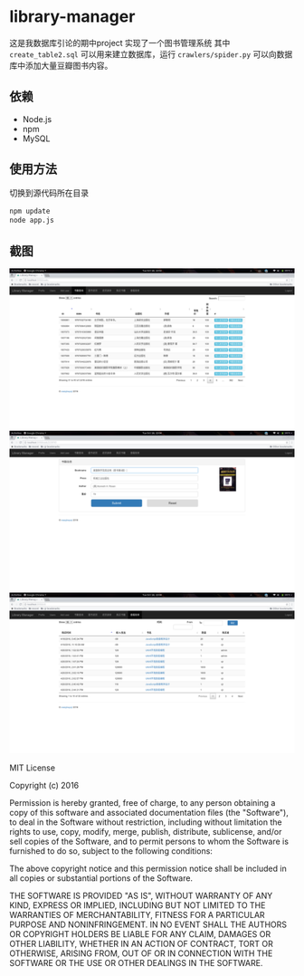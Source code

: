 # library-manager
这是我数据库引论的期中project
实现了一个图书管理系统
其中 `create_table2.sql` 可以用来建立数据库，运行 `crawlers/spider.py` 可以向数据库中添加大量豆瓣图书内容。

## 依赖
- Node.js
- npm
- MySQL

## 使用方法
切换到源代码所在目录
```bash
npm update
node app.js
```

## 截图
![](https://github.com/crazyboycjr/library-manager/blob/master/screenshots/1.png)
![](https://github.com/crazyboycjr/library-manager/blob/master/screenshots/2.png)
![](https://github.com/crazyboycjr/library-manager/blob/master/screenshots/3.png)

MIT License

Copyright (c) 2016 

Permission is hereby granted, free of charge, to any person obtaining a copy
of this software and associated documentation files (the "Software"), to deal
in the Software without restriction, including without limitation the rights
to use, copy, modify, merge, publish, distribute, sublicense, and/or sell
copies of the Software, and to permit persons to whom the Software is
furnished to do so, subject to the following conditions:

The above copyright notice and this permission notice shall be included in all
copies or substantial portions of the Software.

THE SOFTWARE IS PROVIDED "AS IS", WITHOUT WARRANTY OF ANY KIND, EXPRESS OR
IMPLIED, INCLUDING BUT NOT LIMITED TO THE WARRANTIES OF MERCHANTABILITY,
FITNESS FOR A PARTICULAR PURPOSE AND NONINFRINGEMENT. IN NO EVENT SHALL THE
AUTHORS OR COPYRIGHT HOLDERS BE LIABLE FOR ANY CLAIM, DAMAGES OR OTHER
LIABILITY, WHETHER IN AN ACTION OF CONTRACT, TORT OR OTHERWISE, ARISING FROM,
OUT OF OR IN CONNECTION WITH THE SOFTWARE OR THE USE OR OTHER DEALINGS IN THE
SOFTWARE.
